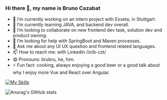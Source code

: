 ### Hi there 👋, my name is Bruno Cazabat

- 🔭 I’m currently working on an intern project with Exxeta, in Stuttgart.
- 🌱 I’m currently learning JAVA, and backend dev overall.
- 👯 I’m looking to collaborate on new frontend dev task, solution dev and product owning.
- 🤔 I’m looking for help with SpringBoot and Maven processes.
- 💬 Ask me about any UI UX question and frontend related languages.
- 📫 How to reach me: with Linkedin /in/b-czt/
- 😄 Pronouns: brubru, he, him.
- ⚡ Fun fact: cooking, always enjoying a good beer or a good talk about why I enjoy more Vue and React over Angular.

[![My Skills](https://skillicons.dev/icons?i=html,css,js,vue,py,c,cpp,cs,docker,flutter,vscode,linux)](https://skillicons.dev)

![Anurag's GitHub stats](https://github-readme-stats.vercel.app/api?username=brunocazabat&count_private=true&show_icons=true)
